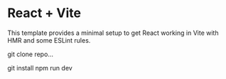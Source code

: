 # React + Vite

This template provides a minimal setup to get React working in Vite with HMR and some ESLint rules.

<!-- how to run -->

git clone repo...

git install
npm run dev

